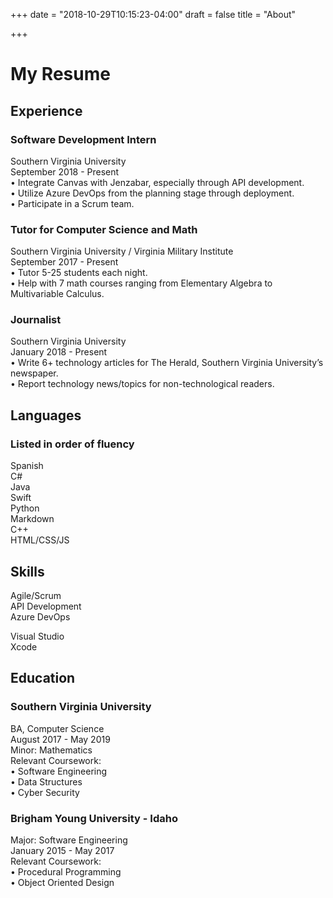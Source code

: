 +++
date = "2018-10-29T10:15:23-04:00"
draft = false
title = "About"

+++

# My Resume

## Experience
### Software Development Intern 
Southern Virginia University  
September 2018 - Present  
• Integrate Canvas with Jenzabar, especially through API development.  
• Utilize Azure DevOps from the planning stage through deployment.  
• Participate in a Scrum team.

### Tutor for Computer Science and Math 
Southern Virginia University / Virginia Military Institute  
September 2017 - Present  
• Tutor 5-25 students each night.  
• Help with 7 math courses ranging from Elementary Algebra to Multivariable Calculus.

### Journalist 
Southern Virginia University  
January 2018 - Present  
• Write 6+ technology articles for The Herald, Southern Virginia University’s newspaper.  
• Report technology news/topics for non-technological readers.

## Languages
### Listed in order of fluency
Spanish  
C#  
Java  
Swift  
Python  
Markdown  
C++  
HTML/CSS/JS

## Skills
Agile/Scrum  
API Development  
Azure DevOps

Visual Studio  
Xcode

## Education
### Southern Virginia University
BA, Computer Science  
August 2017 - May 2019  
Minor: Mathematics  
Relevant Coursework:  
• Software Engineering  
• Data Structures  
• Cyber Security

### Brigham Young University - Idaho
Major: Software Engineering  
January 2015 - May 2017  
Relevant Coursework:  
• Procedural Programming  
• Object Oriented Design